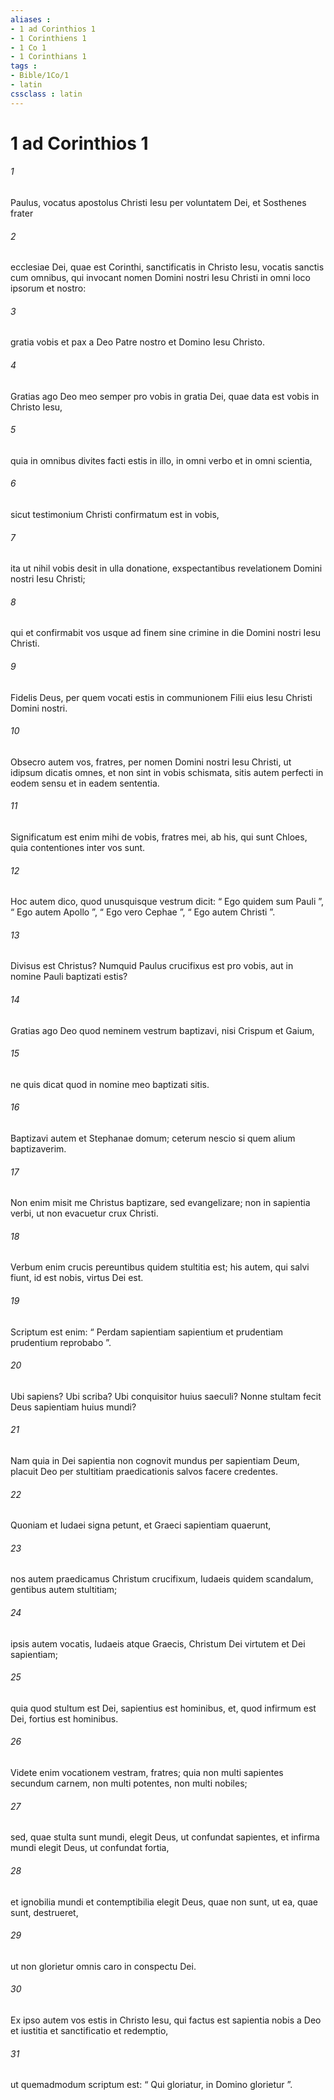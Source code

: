 ```yaml
---
aliases : 
- 1 ad Corinthios 1
- 1 Corinthiens 1
- 1 Co 1
- 1 Corinthians 1
tags : 
- Bible/1Co/1
- latin
cssclass : latin
---
```


# 1 ad Corinthios 1

###### 1
Paulus, vocatus apostolus Christi Iesu per voluntatem Dei, et Sosthenes frater 
###### 2
ecclesiae Dei, quae est Corinthi, sanctificatis in Christo Iesu, vocatis sanctis cum omnibus, qui invocant nomen Domini nostri Iesu Christi in omni loco ipsorum et nostro: 
###### 3
gratia vobis et pax a Deo Patre nostro et Domino Iesu Christo.
###### 4
Gratias ago Deo meo semper pro vobis in gratia Dei, quae data est vobis in Christo Iesu, 
###### 5
quia in omnibus divites facti estis in illo, in omni verbo et in omni scientia, 
###### 6
sicut testimonium Christi confirmatum est in vobis, 
###### 7
ita ut nihil vobis desit in ulla donatione, exspectantibus revelationem Domini nostri Iesu Christi; 
###### 8
qui et confirmabit vos usque ad finem sine crimine in die Domini nostri Iesu Christi. 
###### 9
Fidelis Deus, per quem vocati estis in communionem Filii eius Iesu Christi Domini nostri.
###### 10
Obsecro autem vos, fratres, per nomen Domini nostri Iesu Christi, ut idipsum dicatis omnes, et non sint in vobis schismata, sitis autem perfecti in eodem sensu et in eadem sententia. 
###### 11
Significatum est enim mihi de vobis, fratres mei, ab his, qui sunt Chloes, quia contentiones inter vos sunt. 
###### 12
Hoc autem dico, quod unusquisque vestrum dicit: “ Ego quidem sum Pauli ”, “ Ego autem Apollo ”, “ Ego vero Cephae ”, “ Ego autem Christi ”.
###### 13
Divisus est Christus? Numquid Paulus crucifixus est pro vobis, aut in nomine Pauli baptizati estis? 
###### 14
Gratias ago Deo quod neminem vestrum baptizavi, nisi Crispum et Gaium, 
###### 15
ne quis dicat quod in nomine meo baptizati sitis. 
###### 16
Baptizavi autem et Stephanae domum; ceterum nescio si quem alium baptizaverim. 
###### 17
Non enim misit me Christus baptizare, sed evangelizare; non in sapientia verbi, ut non evacuetur crux Christi.
###### 18
Verbum enim crucis pereuntibus quidem stultitia est; his autem, qui salvi fiunt, id est nobis, virtus Dei est. 
###### 19
Scriptum est enim: “ Perdam sapientiam sapientium et prudentiam prudentium reprobabo ”.
###### 20
Ubi sapiens? Ubi scriba? Ubi conquisitor huius saeculi? Nonne stultam fecit Deus sapientiam huius mundi? 
###### 21
Nam quia in Dei sapientia non cognovit mundus per sapientiam Deum, placuit Deo per stultitiam praedicationis salvos facere credentes. 
###### 22
Quoniam et Iudaei signa petunt, et Graeci sapientiam quaerunt, 
###### 23
nos autem praedicamus Christum crucifixum, Iudaeis quidem scandalum, gentibus autem stultitiam; 
###### 24
ipsis autem vocatis, Iudaeis atque Graecis, Christum Dei virtutem et Dei sapientiam; 
###### 25
quia quod stultum est Dei, sapientius est hominibus, et, quod infirmum est Dei, fortius est hominibus.
###### 26
Videte enim vocationem vestram, fratres; quia non multi sapientes secundum carnem, non multi potentes, non multi nobiles; 
###### 27
sed, quae stulta sunt mundi, elegit Deus, ut confundat sapientes, et infirma mundi elegit Deus, ut confundat fortia, 
###### 28
et ignobilia mundi et contemptibilia elegit Deus, quae non sunt, ut ea, quae sunt, destrueret, 
###### 29
ut non glorietur omnis caro in conspectu Dei. 
###### 30
Ex ipso autem vos estis in Christo Iesu, qui factus est sapientia nobis a Deo et iustitia et sanctificatio et redemptio, 
###### 31
ut quemadmodum scriptum est: “ Qui gloriatur, in Domino glorietur ”.  
